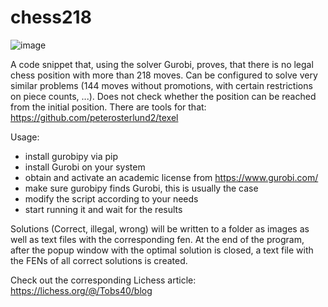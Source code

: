 # chess218

![image](https://github.com/Tobs40/chess218/assets/63099057/30f000d3-0ad6-45cf-92dd-059dc5b34ee6)

A code snippet that, using the solver Gurobi, proves, that there is no legal chess position with more than 218 moves.
Can be configured to solve very similar problems (144 moves without promotions, with certain restrictions on piece counts, ...).
Does not check whether the position can be reached from the initial position. There are tools for that: https://github.com/peterosterlund2/texel

Usage:
- install gurobipy via pip
- install Gurobi on your system
- obtain and activate an academic license from https://www.gurobi.com/
- make sure gurobipy finds Gurobi, this is usually the case
- modify the script according to your needs
- start running it and wait for the results

Solutions (Correct, illegal, wrong) will be written to a folder as images as well as text files with the corresponding fen.
At the end of the program, after the popup window with the optimal solution is closed, a text file with the FENs of all correct solutions is created.




Check out the corresponding Lichess article: https://lichess.org/@/Tobs40/blog
